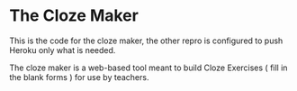 # The Cloze Maker

This is the code for the cloze maker, the other repro is configured to push Heroku only what is needed. 

The cloze maker is a web-based tool meant to build Cloze Exercises ( fill in the blank forms ) for use by teachers. 
